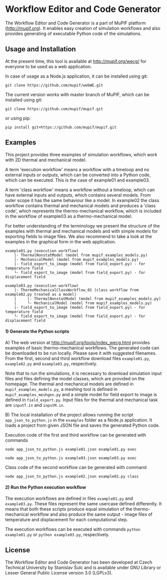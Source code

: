 # Workflow Editor and Code Generator

The Workflow Editor and Code Generator is a part of MuPIF platform (http://mupif.org). It enables easy creation of simulation workflows and also provides generating of executable Python code of the simulations.

## Usage and Installation

At the present time, this tool is available at http://mupif.org/wecg/ for everyone to be used as a web application.

In case of usage as a Node.js application, it can be installed using git:

`git clone https://github.com/mupif/webWE.git`

The current version works with master branch of MuPIF, which can be installed using git:

`git clone https://github.com/mupif/mupif.git`

or using pip:

`pip install git+https://github.com/mupif/mupif.git`

## Examples

This project provides three examples of simulation workflows, which work with 2D thermal and mechanical model.

A term 'execution workflow' means a workflow with a timeloop and no external inputs or outputs, which can be converted into a Python code, which can be executed. This is the case of example01 and example03.

A term 'class workflow' means a workflow without a timeloop, which can have external inputs and outputs, which contains several models. From outer scope it has the same behaviour like a model.
In example02 the class workflow contains thermal and mechanical models and produces a 'class code', which represents the thermo-mechanical workflow, which is included in the workflow of example03 as a thermo-mechanical model.

For better understanding of the terminology we present the structure of the examples with thermal and mechanical models and with simple models for exporting fields to image files. We also recommend to take a look at the examples in the graphical form in the web application.

````
example01.py (execution workflow)
    |- ThermalNonstatModel (model from mupif_examples_models.py)
    |- MechanicalModel (model from mupif_examples_models.py)
    |- field_export_to_image (model from field_export.py) - for temperature field
    └- field_export_to_image (model from field_export.py) - for displacement field

example03.py (execution workflow)
    |- ThermoMechanicalClassWorkflow_01 (class workflow from example02.py treated as a model)
    |     |- ThermalNonstatModel (model from mupif_examples_models.py)
    |     └- MechanicalModel (model from mupif_examples_models.py)
    |- field_export_to_image (model from field_export.py) - for temperature field
    └- field_export_to_image (model from field_export.py) - for displacement field
````

#### 1) Generate the Python scripts

A) The web version at http://mupif.org/tools/index_wecg.html provides examples of basic thermo-mechanical workflows.
The generated code can be downloaded to be run locally. Please save it with suggested filenames.
From the first, second and third workflow download files `example01.py`, `example02.py` and `example03.py`, respectively.

Note that to run the simulations, it is necessary to download simulation input files and files defining the model classes, which are provided on the homepage.
The thermal and mechanical models are defined in `mupif_examples_models.py`, a meshing tool is defined in `mupif_examples_meshgen.py` and a simple model for field export to image is defined in `field_export.py`.
Input files for the thermal and mechanical task are `inputT.in` and `inputM.in`.

B) The local installation of the project allows running the script `app_json_to_python.js` in the `examples` folder as a Node.js application.
It loads a project from given JSON file and saves the generated Python code.

Execution code of the first and third workflow can be generated with commands

`node app_json_to_python.js example01.json example01.py exec`

`node app_json_to_python.js example03.json example03.py exec`

Class code of the second workflow can be generated with command

`node app_json_to_python.js example02.json example02.py class`


#### 2) Run the Python execution workflow

The execution workflows are defined in files `example01.py` and `example03.py`.
These files represent the same usercase defined differently.
It means that both these scripts produce equal simulation of the thermo-mechanical workflow and also produce the same output - image files of temperature and displacement for each computational step.

The execution workflows can be executed with commands `python example01.py` or `python example03.py`, respectively.


## License
The Workflow Editor and Code Generator has been developed at Czech Technical University by Stanislav Šulc and is available under GNU Library or Lesser General Public License version 3.0 (LGPLv3).
